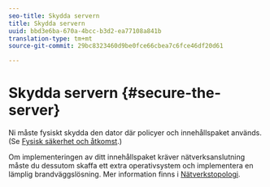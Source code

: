 ```yaml
---
seo-title: Skydda servern
title: Skydda servern
uuid: bbd3e6ba-670a-4bcc-b3d2-ea77108a841b
translation-type: tm+mt
source-git-commit: 29bc8323460d9be0fce66cbea7c6fce46df20d61

---
```



# Skydda servern {#secure-the-server}

Ni måste fysiskt skydda den dator där policyer och innehållspaket används. (Se [Fysisk säkerhet och åtkomst](../../aaxs-secure-deployment-guidelines/physical-sec-and-access.md).)

Om implementeringen av ditt innehållspaket kräver nätverksanslutning måste du dessutom skaffa ett extra operativsystem och implementera en lämplig brandväggslösning. Mer information finns i [Nätverkstopologi](../../aaxs-secure-deployment-guidelines/overview/network-topology.md).
